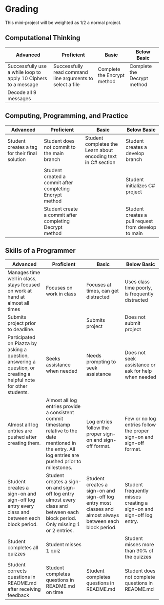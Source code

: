 # Grading

This mini-project will be weighted as 1/2 a normal project.

## Computational Thinking

| Advanced                                                       | Proficient                                                | Basic                       | Below Basic                 |
|----------------------------------------------------------------|-----------------------------------------------------------|-----------------------------|-----------------------------|
| Successfully use a while loop to apply 10 Ciphers to a message | Successfully read command line arguments to select a file | Complete the Encrypt method | Complete the Decrypt method |
| Decode all 9 messages                                          |                                                           |                             |                             |
## Computing, Programming, and Practice

| Advanced                                       | Proficient                                               | Basic                                                         | Below Basic                                         |
|------------------------------------------------|----------------------------------------------------------|---------------------------------------------------------------|-----------------------------------------------------|
| Student creates a tag for their final solution | Student does not commit to the main branch               | Student completes the Learn about encoding text in C# section | Student creates a develop branch                    |
|                                                | Student created a commit after completing Encrypt method |                                                               | Student initializes C# project                      |
|                                                | Student create a commit after completing Decrypt method  |                                                               | Student creates a pull request from develop to main |

## Skills of a Programmer

| Advanced                                                                                                          | Proficient                                                                                                                                                | Basic                                                                                                      | Below Basic                                                          |
|-------------------------------------------------------------------------------------------------------------------|-----------------------------------------------------------------------------------------------------------------------------------------------------------|------------------------------------------------------------------------------------------------------------|----------------------------------------------------------------------|
| Manages time well in class,  stays focused on work at hand at almost all times                                    | Focuses on work in class                                                                                                                                  | Focuses at times, can get distracted                                                                       | Uses class time poorly, is frequently distracted                     |
| Submits project prior to deadline.                                                                                |                                                                                                                                                           | Submits project                                                                                            | Does not submit project                                              |
| Participated on Piazza by asking a question, answering a question, or creating a helpful note for other students. | Seeks assistance when needed                                                                                                                              | Needs prompting to seek assistance                                                                         | Does not seek assistance or ask for help when needed                 |
| Almost all log entries are pushed after creating them.                                                            | Almost all log entries provide a consistent commit timestamp relative to the date mentioned in the entry. All log entries are pushed prior to milestones. | Log entries follow the proper  sign-on and sign-off format.                                                | Few or no log entries follow the proper sign-on and sign-off format. |
| Student creates a sign-on and sign-off log entry every class and between each block period.                       | Student creates a sign-on and sign-off log entry  almost every class and between each block period. Only missing 1 or 2 entries.                          | Student creates a sign-on and sign-off log entry most classes and almost always between each block period. | Student frequently misses creating a sign-on and sign-off log entry. |
| Student completes all quizzes                                                                                     | Student misses 1 quiz                                                                                                                                     |                                                                                                            | Student misses more than 30% of the quizzes                          |
| Student corrects questions in README.md after receiving feedback                                                  | Student completes questions in README.md on time                                                                                                          | Student completes questions in README.md                                                                   | Student does not complete questions in README.md                     |